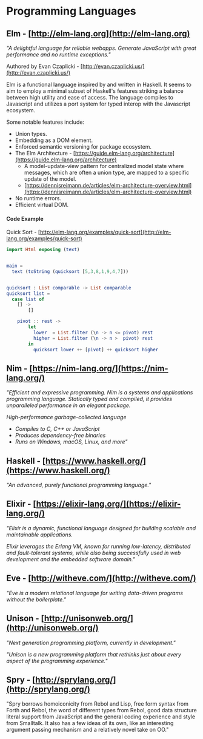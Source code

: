 # Programming Languages

## Elm - [http://elm-lang.org](http://elm-lang.org)

_"A delightful language for reliable webapps. Generate JavaScript with great performance and no runtime exceptions."_

Authored by Evan Czaplicki - [http://evan.czaplicki.us/](http://evan.czaplicki.us/)

Elm is a functional language inspired by and written in Haskell. It seems to aim to employ a minimal subset of Haskell's features striking a balance between high utility and ease of access. The language compiles to Javascript and utilizes a port system for typed interop with the Javascript ecosystem.

Some notable features include:

* Union types.
* Embedding as a DOM element.
* Enforced semantic versioning for package ecosystem.
* The Elm Architecture - [https://guide.elm-lang.org/architecture](https://guide.elm-lang.org/architecture)
  * A model-update-view pattern for centralized model state where messages, which are often a union type, are mapped to a specific update of the model.
  * [https://dennisreimann.de/articles/elm-architecture-overview.html](https://dennisreimann.de/articles/elm-architecture-overview.html)
* No runtime errors.
* Efficient virtual DOM.

#### Code Example

Quick Sort - [http://elm-lang.org/examples/quick-sort](http://elm-lang.org/examples/quick-sort)

```elm
import Html exposing (text)


main =
  text (toString (quicksort [5,3,8,1,9,4,7]))


quicksort : List comparable -> List comparable
quicksort list =
  case list of
    [] ->
        []

    pivot :: rest ->
        let
          lower  = List.filter (\n -> n <= pivot) rest
          higher = List.filter (\n -> n >  pivot) rest
        in
          quicksort lower ++ [pivot] ++ quicksort higher
```

## Nim - [https://nim-lang.org/](https://nim-lang.org/)

_"Efficient and expressive programming. Nim is a systems and applications programming language. Statically typed and compiled, it provides unparalleled performance in an elegant package._

_High-performance garbage-collected language_

* _Compiles to C, C++ or JavaScript_
* _Produces dependency-free binaries_
* _Runs on Windows, macOS, Linux, and more"_

## Haskell - [https://www.haskell.org/](https://www.haskell.org/)

_"An advanced, purely functional programming language."_

## Elixir - [https://elixir-lang.org/](https://elixir-lang.org/)

_"Elixir is a dynamic, functional language designed for building scalable and maintainable applications._

_Elixir leverages the Erlang VM, known for running low-latency, distributed and fault-tolerant systems, while also being successfully used in web development and the embedded software domain."_

## Eve - [http://witheve.com/](http://witheve.com/)

_"Eve is a modern relational language for writing data-driven programs without the boilerplate."_

## Unison - [http://unisonweb.org/](http://unisonweb.org/)

_"Next generation programming platform, currently in development."_

_"Unison is a new programming platform that rethinks just about every aspect of the programming experience."_

## Spry - [http://sprylang.org/](http://sprylang.org/)

"Spry borrows homoiconicity from Rebol and Lisp, free form syntax from Forth and Rebol, the word of different types from Rebol, good data structure literal support from JavaScript and the general coding experience and style from Smalltalk. It also has a few ideas of its own, like an interesting argument passing mechanism and a relatively novel take on OO."



